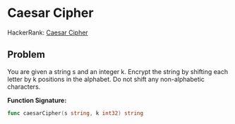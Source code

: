 # Caesar Cipher

HackerRank: [Caesar Cipher](https://www.hackerrank.com/challenges/one-week-preparation-kit-caesar-cipher-1/problem)

## Problem
You are given a string s and an integer k. Encrypt the string by shifting each letter by k positions in the alphabet. Do not shift any non-alphabetic characters.

**Function Signature:**
```go
func caesarCipher(s string, k int32) string
```
